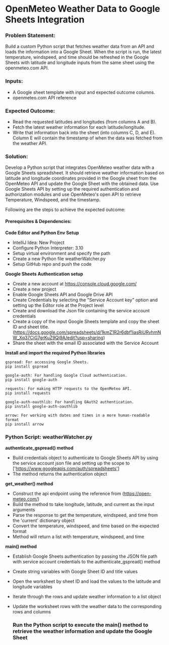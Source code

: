 # OpenMeteo Weather Data to Google Sheets Integration 

### Problem Statement: 
Build a custom Python script that fetches weather data from an API and loads the information into a Google Sheet.
When the script is run, the latest temperature, windspeed, and time should be refreshed in the Google Sheets with latitude and longitude inputs from the same sheet using the openmeteo.com API.

### Inputs: 
- A Google sheet template with input and expected outcome columns.
- openmeteo.com API reference

### Expected Outcome: 
- Read the requested latitudes and longitudes (from columns A and B).
- Fetch the latest weather information for each latitude/longitude.
- Write that information back into the sheet (into columns C, D, and E). Column E will contain the timestamp of when the data was fetched from the weather API. 

### Solution:
Develop a Python script that integrates OpenMeteo weather data with a Google Sheets spreadsheet. It should retrieve weather information based on latitude and longitude coordinates provided in the Google sheet from the OpenMeteo API and update the Google Sheet with the obtained data.
Use Google Sheets API by setting up the required authentication and authorization modules and use OpenMeteo's open API to retrieve Temperature, Windspeed, and the timestamp.

Following are the steps to achieve the expected outcome:

#### Prerequisites & Dependencies:

**Code Editor and Python Env Setup**
- IntelliJ Idea: New Project 
- Configure Python Interpreter: 3.10
- Setup virtual environment and specify the path
- Create a new Python file weatherWatcher.py
- Setup GitHub repo and push the code
  
**Google Sheets Authentication setup**
- Create a new account at https://console.cloud.google.com/
- Create a new project
- Enable Google Sheets API and Google Drive API
- Create Credentials by selecting the "Service Account key" option and setting up the Editor role at the Project level
- Create and download the Json file containing the service account credentials
- Create a copy of the input Google Sheets template and copy the sheet ID and sheet title. (https://docs.google.com/spreadsheets/d/1kmZ1R2r6dbf1iasRiURvhmNW_Xq37CiG7grKuZ9Qj9A/edit?usp=sharing) 
- Share the sheet with the email ID associated with the Service Account

**Install and import the required Python libraries** 
```
gspread: For accessing Google Sheets.
pip install gspread

google-auth: For handling Google Cloud authentication.
pip install google-auth

requests: For making HTTP requests to the OpenMeteo API.
pip install requests

google-auth-oauthlib: For handling OAuth2 authentication.
pip install google-auth-oauthlib

arrow: For working with dates and times in a more human-readable format
pip install arrow

```
  
### Python Script: weatherWatcher.py

**authenticate_gspread() method**
- Build credentials object to authenticate to Google Sheets API by using the service account json file and setting up the scope to ['https://www.googleapis.com/auth/spreadsheets']
- The method returns the authentication object
  
**get_weather() method**
- Construct the api endpoint using the reference from (https://open-meteo.com/)
- Build the method to take longitude, latitude, and current as the input arguments
- Parse the response to get the temperature, windspeed, and time from the 'current' dictionary object
- Convert the temperature, windspeed, and time based on the expected format
- Method will return a list with temperature, windspeed, and time
  
**main() method**
- Establish Google Sheets authentication by passing the JSON file path with service account credentials to the authenticate_gspread() method
- Create string variables with Google Sheet ID and title values
- Open the worksheet by sheet ID and load the values to the latitude and longitude variables
- Iterate through the rows and update weather information to a list object
- Update the worksheet rows with the weather data to the corresponding rows and columns

  ### Run the Python script to execute the main() method to retrieve the weather information and update the Google Sheet
